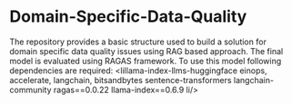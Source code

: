 # Domain-Specific-Data-Quality
The repository provides a basic structure used to build a solution for domain specific data quality issues using RAG based approach. The final model is evaluated using RAGAS framework. To use this model following dependencies are required:
<lillama-index-llms-huggingface
einops, accelerate, langchain, bitsandbytes
sentence-transformers
langchain-community
ragas==0.0.22
llama-index==0.6.9 li/>
